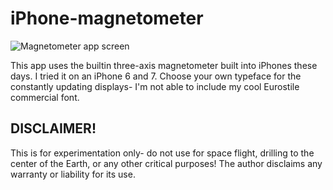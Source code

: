 # iPhone-magnetometer
![Magnetometer app screen](https://s3.amazonaws.com/www.imipolex-g.com/screenshots/magnetometer_screenshotRS1.png "Screen")

This app uses the builtin three-axis magnetometer built into iPhones these days. I tried it on an iPhone 6 and 7. Choose your own typeface for the constantly updating displays- I'm not able to include my cool Eurostile commercial font.

## DISCLAIMER!
This is for experimentation only- do not use for space flight, drilling to the center of the Earth, or any other critical purposes! The author disclaims any warranty or liability for its use.
